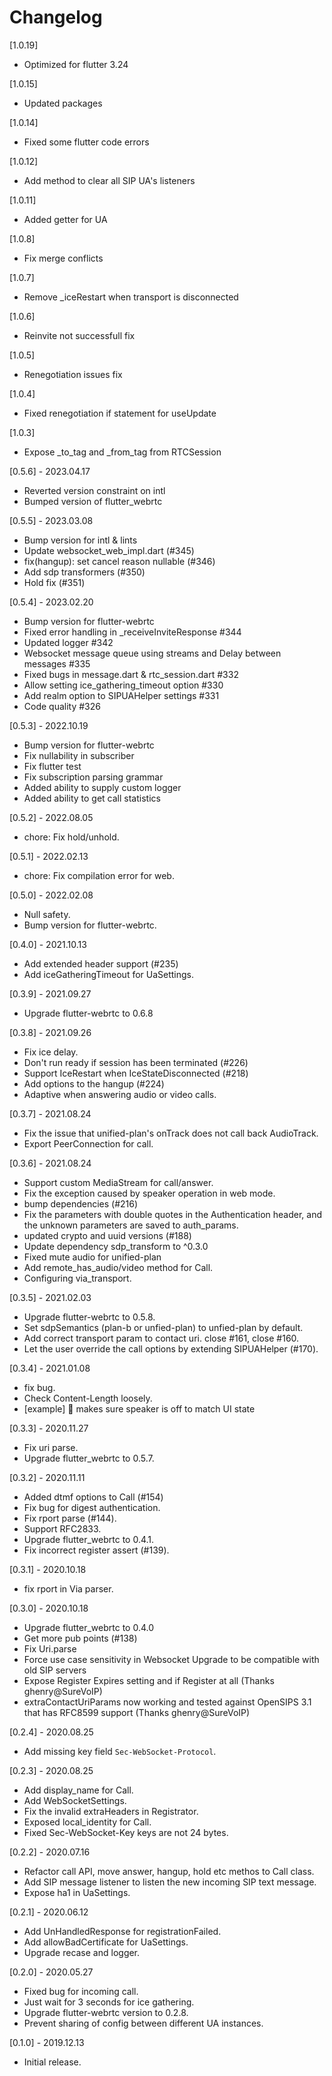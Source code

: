# Changelog

[1.0.19]

- Optimized for flutter 3.24

[1.0.15]

- Updated packages

[1.0.14]

- Fixed some flutter code errors

[1.0.12]

- Add method to clear all SIP UA's listeners

[1.0.11]

- Added getter for UA

[1.0.8]

- Fix merge conflicts

[1.0.7]

- Remove \_iceRestart when transport is disconnected

[1.0.6]

- Reinvite not successfull fix

[1.0.5]

- Renegotiation issues fix

[1.0.4]

- Fixed renegotiation if statement for useUpdate

[1.0.3]

- Expose \_to_tag and \_from_tag from RTCSession

[0.5.6] - 2023.04.17

- Reverted version constraint on intl
- Bumped version of flutter_webrtc

[0.5.5] - 2023.03.08

- Bump version for intl & lints
- Update websocket_web_impl.dart (#345)
- fix(hangup): set cancel reason nullable (#346)
- Add sdp transformers (#350)
- Hold fix (#351)

[0.5.4] - 2023.02.20

- Bump version for flutter-webrtc
- Fixed error handling in \_receiveInviteResponse #344
- Updated logger #342
- Websocket message queue using streams and Delay between messages #335
- Fixed bugs in message.dart & rtc_session.dart #332
- Allow setting ice_gathering_timeout option #330
- Add realm option to SIPUAHelper settings #331
- Code quality #326

[0.5.3] - 2022.10.19

- Bump version for flutter-webrtc
- Fix nullability in subscriber
- Fix flutter test
- Fix subscription parsing grammar
- Added ability to supply custom logger
- Added ability to get call statistics

[0.5.2] - 2022.08.05

- chore: Fix hold/unhold.

[0.5.1] - 2022.02.13

- chore: Fix compilation error for web.

[0.5.0] - 2022.02.08

- Null safety.
- Bump version for flutter-webrtc.

[0.4.0] - 2021.10.13

- Add extended header support (#235)
- Add iceGatheringTimeout for UaSettings.

[0.3.9] - 2021.09.27

- Upgrade flutter-webrtc to 0.6.8

[0.3.8] - 2021.09.26

- Fix ice delay.
- Don't run ready if session has been terminated (#226)
- Support IceRestart when IceStateDisconnected (#218)
- Add options to the hangup (#224)
- Adaptive when answering audio or video calls.

[0.3.7] - 2021.08.24

- Fix the issue that unified-plan's onTrack does not call back AudioTrack.
- Export PeerConnection for call.

[0.3.6] - 2021.08.24

- Support custom MediaStream for call/answer.
- Fix the exception caused by speaker operation in web mode.
- bump dependencies (#216)
- Fix the parameters with double quotes in the Authentication header,
  and the unknown parameters are saved to auth_params.
- updated crypto and uuid versions (#188)
- Update dependency sdp_transform to ^0.3.0
- Fixed mute audio for unified-plan
- Add remote_has_audio/video method for Call.
- Configuring via_transport.

[0.3.5] - 2021.02.03

- Upgrade flutter-webrtc to 0.5.8.
- Set sdpSemantics (plan-b or unfied-plan) to unfied-plan by default.
- Add correct transport param to contact uri. close #161, close #160.
- Let the user override the call options by extending SIPUAHelper (#170).

[0.3.4] - 2021.01.08

- fix bug.
- Check Content-Length loosely.
- [example] 🐛 makes sure speaker is off to match UI state

[0.3.3] - 2020.11.27

- Fix uri parse.
- Upgrade flutter_webrtc to 0.5.7.

[0.3.2] - 2020.11.11

- Added dtmf options to Call (#154)
- Fix bug for digest authentication.
- Fix rport parse (#144).
- Support RFC2833.
- Upgrade flutter_webrtc to 0.4.1.
- Fix incorrect register assert (#139).

[0.3.1] - 2020.10.18

- fix rport in Via parser.

[0.3.0] - 2020.10.18

- Upgrade flutter_webrtc to 0.4.0
- Get more pub points (#138)
- Fix Uri.parse
- Force use case sensitivity in Websocket Upgrade to be compatible with old SIP servers
- Expose Register Expires setting and if Register at all (Thanks ghenry@SureVoIP)
- extraContactUriParams now working and tested against OpenSIPS 3.1 that has RFC8599 support (Thanks ghenry@SureVoIP)

[0.2.4] - 2020.08.25

- Add missing key field `Sec-WebSocket-Protocol`.

[0.2.3] - 2020.08.25

- Add display_name for Call.
- Add WebSocketSettings.
- Fix the invalid extraHeaders in Registrator.
- Exposed local_identity for Call.
- Fixed Sec-WebSocket-Key keys are not 24 bytes.

[0.2.2] - 2020.07.16

- Refactor call API, move answer, hangup, hold etc methos to Call class.
- Add SIP message listener to listen the new incoming SIP text message.
- Expose ha1 in UaSettings.

[0.2.1] - 2020.06.12

- Add UnHandledResponse for registrationFailed.
- Add allowBadCertificate for UaSettings.
- Upgrade recase and logger.

[0.2.0] - 2020.05.27

- Fixed bug for incoming call.
- Just wait for 3 seconds for ice gathering.
- Upgrade flutter-webrtc version to 0.2.8.
- Prevent sharing of config between different UA instances.

[0.1.0] - 2019.12.13

- Initial release.
